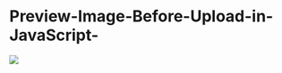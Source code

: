 # Preview-Image-Before-Upload-in-JavaScript-
<a href='https://youtu.be/jTT6HMf8NqM'><img src='https://i9.ytimg.com/vi/jTT6HMf8NqM/maxresdefault.jpg?time=1651097700000&sqp=COSAp5MG&rs=AOn4CLD1a5JBs6viOh2dsddwqR97CFbgjA'></a>
